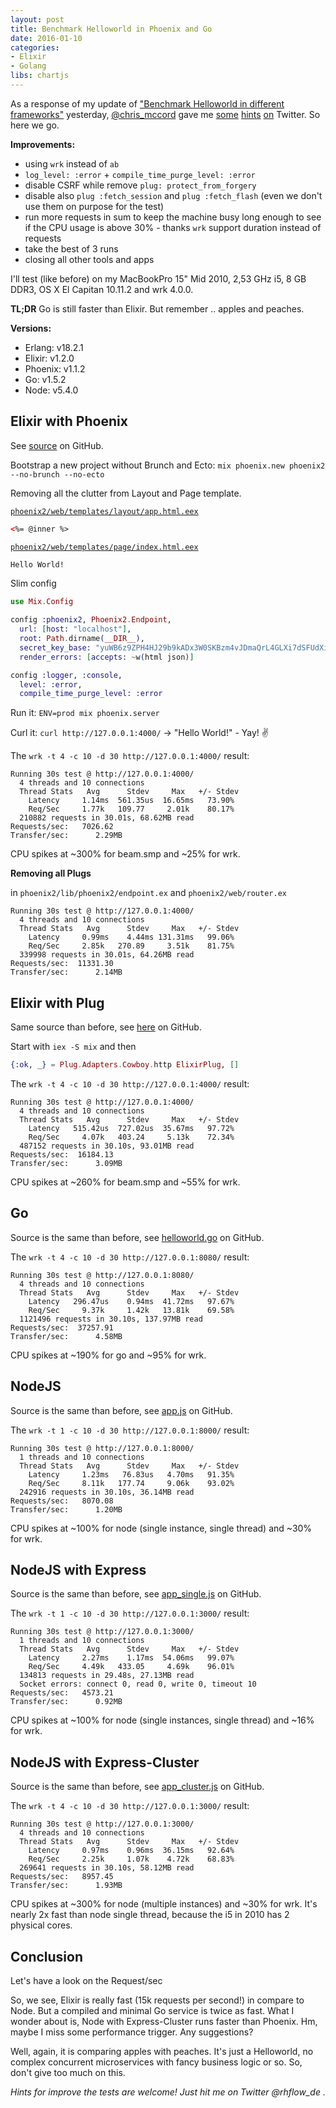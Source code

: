 ```yaml
---
layout: post
title: Benchmark Helloworld in Phoenix and Go
date: 2016-01-10
categories:
- Elixir
- Golang
libs: chartjs
---
```


As a response of my update of ["Benchmark Helloworld in different frameworks"](http://blog.rh-flow.de/2015/10/08/benchmark-helloworld-in-different-frameworks-myelixirstatus/) yesterday, [@chris_mccord](https://twitter.com/chris_mccord) gave me [some](https://twitter.com/chris_mccord/status/685940578496954368) [hints](https://twitter.com/chris_mccord/status/685940715919163393) [on](https://twitter.com/chris_mccord/status/685940856986189824) Twitter. So here we go.

**Improvements:**

- using `wrk` instead of `ab`
- `log_level: :error` + `compile_time_purge_level: :error`
- disable CSRF while remove `plug: protect_from_forgery`
- disable also `plug :fetch_session` and `plug :fetch_flash` (even we don't use them on purpose for the test)
- run more requests in sum to keep the machine busy long enough to see if the CPU usage is above 30% - thanks `wrk` support duration instead of requests
- take the best of 3 runs
- closing all other tools and apps

I'll test (like before) on my MacBookPro 15" Mid 2010, 2,53 GHz i5, 8 GB DDR3, OS X El Capitan 10.11.2 and wrk 4.0.0.

**TL;DR** Go is still faster than Elixir. But remember .. apples and peaches.

<!--more-->

<script>
data = {
  labels : [],
  datasets : [{ label: "#1", data: []}]
}
window.onload = function(){
	var ctx = document.getElementById("charts").getContext("2d");
	window.myLine = new Chart(ctx).Bar(data, {
		responsive: true
	});
}
</script>

**Versions:**

- Erlang: v18.2.1
- Elixir: v1.2.0
- Phoenix: v1.1.2
- Go: v1.5.2
- Node: v5.4.0

## Elixir with Phoenix


See [source](https://github.com/ronnyhartenstein/benchmarking-helloworld-http/tree/master/phoenix2) on GitHub.

Bootstrap a new project without Brunch and Ecto: `mix phoenix.new phoenix2 --no-brunch --no-ecto`

Removing all the clutter from Layout and Page template.

[`phoenix2/web/templates/layout/app.html.eex`](https://github.com/ronnyhartenstein/benchmarking-helloworld-http/blob/master/phoenix2/web/templates/layout/app.html.eex)

```html
<%= @inner %>
```

[`phoenix2/web/templates/page/index.html.eex`](https://github.com/ronnyhartenstein/benchmarking-helloworld-http/blob/master/phoenix2/web/templates/page/index.html.eex)

```html
Hello World!
```

Slim config

```elixir
use Mix.Config

config :phoenix2, Phoenix2.Endpoint,
  url: [host: "localhost"],
  root: Path.dirname(__DIR__),
  secret_key_base: "yuWB6z9ZPH4HJ29b9kADx3W0SKBzm4vJDmaQrL4GLXi7dSFUdXie+/TtLMfej5u4",
  render_errors: [accepts: ~w(html json)]

config :logger, :console,
  level: :error,
  compile_time_purge_level: :error
```

Run it: `ENV=prod mix phoenix.server`

Curl it: `curl http://127.0.0.1:4000/` -> "Hello World!" - Yay! :v:


The `wrk -t 4 -c 10 -d 30 http://127.0.0.1:4000/` result:

```
Running 30s test @ http://127.0.0.1:4000/
  4 threads and 10 connections
  Thread Stats   Avg      Stdev     Max   +/- Stdev
    Latency     1.14ms  561.35us  16.65ms   73.90%
    Req/Sec     1.77k   109.77     2.01k    80.17%
  210882 requests in 30.01s, 68.62MB read
Requests/sec:   7026.62
Transfer/sec:      2.29MB
```

CPU spikes at ~300% for beam.smp and ~25% for wrk.

<script>
data.labels.push("Phoenix")
data.datasets[0].data.push(7026)
</script>

**Removing all Plugs**

in `phoenix2/lib/phoenix2/endpoint.ex` and `phoenix2/web/router.ex`

```
Running 30s test @ http://127.0.0.1:4000/
  4 threads and 10 connections
  Thread Stats   Avg      Stdev     Max   +/- Stdev
    Latency     0.99ms    4.44ms 131.31ms   99.06%
    Req/Sec     2.85k   270.89     3.51k    81.75%
  339998 requests in 30.01s, 64.26MB read
Requests/sec:  11331.30
Transfer/sec:      2.14MB
```

<script>
data.labels.push("Phoenix clean")
data.datasets[0].data.push(11331)
</script>


## Elixir with Plug

Same source than before, see [here](https://github.com/ronnyhartenstein/benchmarking-helloworld-http/tree/master/elixir_plug) on GitHub.

Start with `iex -S mix` and then

```elixir
{:ok, _} = Plug.Adapters.Cowboy.http ElixirPlug, []
```

The `wrk -t 4 -c 10 -d 30 http://127.0.0.1:4000/` result:

```
Running 30s test @ http://127.0.0.1:4000/
  4 threads and 10 connections
  Thread Stats   Avg      Stdev     Max   +/- Stdev
    Latency   515.42us  727.02us  35.67ms   97.72%
    Req/Sec     4.07k   403.24     5.13k    72.34%
  487152 requests in 30.10s, 93.01MB read
Requests/sec:  16184.13
Transfer/sec:      3.09MB
```

CPU spikes at ~260% for beam.smp and ~55% for wrk.

<script>
data.labels.push("Plug")
data.datasets[0].data.push(16184)
</script>


## Go

Source is the same than before, see  [helloworld.go](https://github.com/ronnyhartenstein/benchmarking-helloworld-http/blob/master/go/helloworld.go) on GitHub.

The `wrk -t 4 -c 10 -d 30 http://127.0.0.1:8080/` result:

```
Running 30s test @ http://127.0.0.1:8080/
  4 threads and 10 connections
  Thread Stats   Avg      Stdev     Max   +/- Stdev
    Latency   296.47us    0.94ms  41.72ms   97.67%
    Req/Sec     9.37k     1.42k   13.81k    69.58%
  1121496 requests in 30.10s, 137.97MB read
Requests/sec:  37257.91
Transfer/sec:      4.58MB
```

CPU spikes at ~190% for go and ~95% for wrk.

<script>
data.labels.push("Go")
data.datasets[0].data.push(37257)
</script>


## NodeJS

Source is the same than before, see  [app.js](https://github.com/ronnyhartenstein/benchmarking-helloworld-http/blob/master/nodejs/app.js) on GitHub.

The `wrk -t 1 -c 10 -d 30 http://127.0.0.1:8000/` result:

```
Running 30s test @ http://127.0.0.1:8000/
  1 threads and 10 connections
  Thread Stats   Avg      Stdev     Max   +/- Stdev
    Latency     1.23ms   76.83us   4.70ms   91.35%
    Req/Sec     8.11k   177.74     9.06k    93.02%
  242916 requests in 30.10s, 36.14MB read
Requests/sec:   8070.08
Transfer/sec:      1.20MB
```

CPU spikes at ~100% for node (single instance, single thread) and ~30% for wrk.

<script>
data.labels.push("NodeJs")
data.datasets[0].data.push(8070)
</script>

## NodeJS with Express

Source is the same than before, see  [app_single.js](https://github.com/ronnyhartenstein/benchmarking-helloworld-http/blob/master/nodejs-express/app_single.js) on GitHub.

The `wrk -t 1 -c 10 -d 30 http://127.0.0.1:3000/` result:

```
Running 30s test @ http://127.0.0.1:3000/
  1 threads and 10 connections
  Thread Stats   Avg      Stdev     Max   +/- Stdev
    Latency     2.27ms    1.17ms  54.06ms   99.07%
    Req/Sec     4.49k   433.05     4.69k    96.01%
  134813 requests in 29.48s, 27.13MB read
  Socket errors: connect 0, read 0, write 0, timeout 10
Requests/sec:   4573.21
Transfer/sec:      0.92MB
```

CPU spikes at ~100% for node (single instances, single thread) and ~16% for wrk.

<script>
data.labels.push("Express")
data.datasets[0].data.push(4573)
</script>

## NodeJS with Express-Cluster

Source is the same than before, see  [app_cluster.js](https://github.com/ronnyhartenstein/benchmarking-helloworld-http/blob/master/nodejs-express/app_cluster.js) on GitHub.

The `wrk -t 4 -c 10 -d 30 http://127.0.0.1:3000/` result:

```
Running 30s test @ http://127.0.0.1:3000/
  4 threads and 10 connections
  Thread Stats   Avg      Stdev     Max   +/- Stdev
    Latency     0.97ms    0.96ms  36.15ms   92.64%
    Req/Sec     2.25k     1.07k    4.72k    68.83%
  269641 requests in 30.10s, 58.12MB read
Requests/sec:   8957.45
Transfer/sec:      1.93MB
```

CPU spikes at ~300% for node (multiple instances) and ~30% for wrk.
It's nearly 2x fast than node single thread, because the i5 in 2010 has 2 physical cores.

<script>
data.labels.push("Express-Cluster")
data.datasets[0].data.push(8957)
</script>

## Conclusion

Let's have a look on the Request/sec

<canvas id="charts" height="300" width="400"></canvas>

So, we see, Elixir is really fast (15k requests per second!) in compare to Node. But a compiled and minimal Go service is twice as fast. What I wonder about is, Node with Express-Cluster runs faster than Phoenix. Hm, maybe I miss some performance trigger. Any suggestions?

Well, again, it is comparing apples with peaches. It's just a Helloworld, no complex concurrent microservices with fancy business logic or so. So, don't give too much on this.

_Hints for improve the tests are welcome! Just hit me on Twitter @rhflow_de ._  
